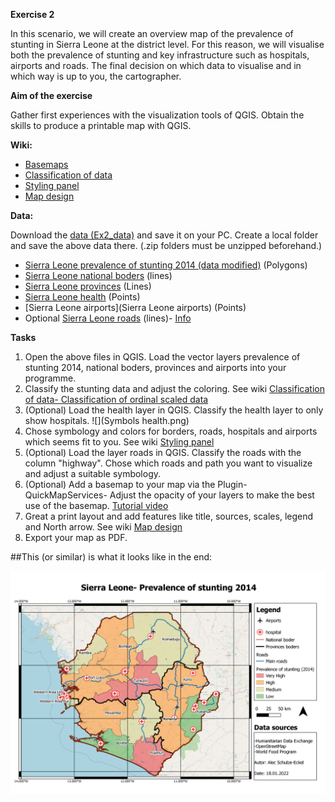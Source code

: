 **Exercise 2**

In this scenario, we will create an overview map of the prevalence of stunting in Sierra Leone at the district level. For this reason, we will visualise both the prevalence of stunting and key infrastructure such as hospitals, airports and roads. The final decision on which data to visualise and in which way is up to you, the cartographer.  

**Aim of the exercise**

Gather first experiences with the visualization tools of QGIS.
Obtain the skills to produce a printable map with QGIS.
 

**Wiki:**

- [Basemaps](https://gitlab.com/Alec-SE/gis-in-anticipatory-humanitarian-action/-/wikis/basemaps)
- [Classification of data](https://gitlab.com/Alec-SE/gis-in-anticipatory-humanitarian-action/-/wikis/Classification-of-data)
- [Styling panel](https://gitlab.com/Alec-SE/gis-in-anticipatory-humanitarian-action/-/wikis/Styling-panel)
- [Map design](https://gitlab.com/Alec-SE/gis-in-anticipatory-humanitarian-action/-/wikis/map-design)


**Data:**

Download the [data (Ex2_data)](https://gitlab.com/-/ide/project/Alec-SE/gis-in-anticipatory-humanitarian-action/tree/main/-/Exercise_2/Ex2_data.zip/) and save it on your PC. Create a local folder and save the above data there. (.zip folders must be unzipped beforehand.)


- [Sierra Leone prevalence of stunting 2014 (data modified)](https://geonode.wfp.org/layers/geonode%3Asle_ica_malnutrition_geonode_20170517) (Polygons) 
- [Sierra Leone national boders](https://data.humdata.org/dataset/geoboundaries-admin-boundaries-for-sierra-leone) (lines)
- [Sierra Leone provinces](https://data.humdata.org/dataset/geoboundaries-admin-boundaries-for-sierra-leone) (Lines)
- [Sierra Leone health](https://data.humdata.org/dataset/sierra-leone-healthsites) (Points)
- [Sierra Leone airports](Sierra Leone airports) (Points) 
- Optional [Sierra Leone roads](https://data.humdata.org/dataset/hotosm_sle_roads) (lines)- [Info](https://wiki.openstreetmap.org/wiki/Key:highway)

**Tasks**
1. Open the above files in QGIS. Load the vector layers prevalence of stunting 2014, national boders, provinces and airports into your programme.
2. Classify the stunting data and adjust the coloring. See wiki [Classification of data- Classification of ordinal scaled data](https://gitlab.com/Alec-SE/gis-in-anticipatory-humanitarian-action/-/wikis/Classification-of-data)
3. (Optional) Load the health layer in QGIS. Classify the health layer to only show hospitals. ![](Symbols health.png) 
3. Chose symbology and colors for borders, roads, hospitals and airports which seems fit to you. See wiki [Styling panel](https://gitlab.com/Alec-SE/gis-in-anticipatory-humanitarian-action/-/wikis/Styling-panel)
4. (Optional) Load the layer roads in QGIS. Classify the roads with the column "highway". Chose which roads and path you want to visualize and adjust a suitable symbology.
5. (Optional) Add a basemap to your map via the Plugin- QuickMapServices- Adjust the opacity of your layers to make the best use of the basemap. [Tutorial video]( https://www.youtube.com/watch?v=dTfCOlUxVbo)
6. Great a print layout and add features like title, sources, scales, legend and North arrow. See wiki [Map design](https://gitlab.com/Alec-SE/gis-in-anticipatory-humanitarian-action/-/wikis/map-design) 
7. Export your map as PDF.



##This (or similar) is what it looks like in the end:

![](Exercise_2.png) 
